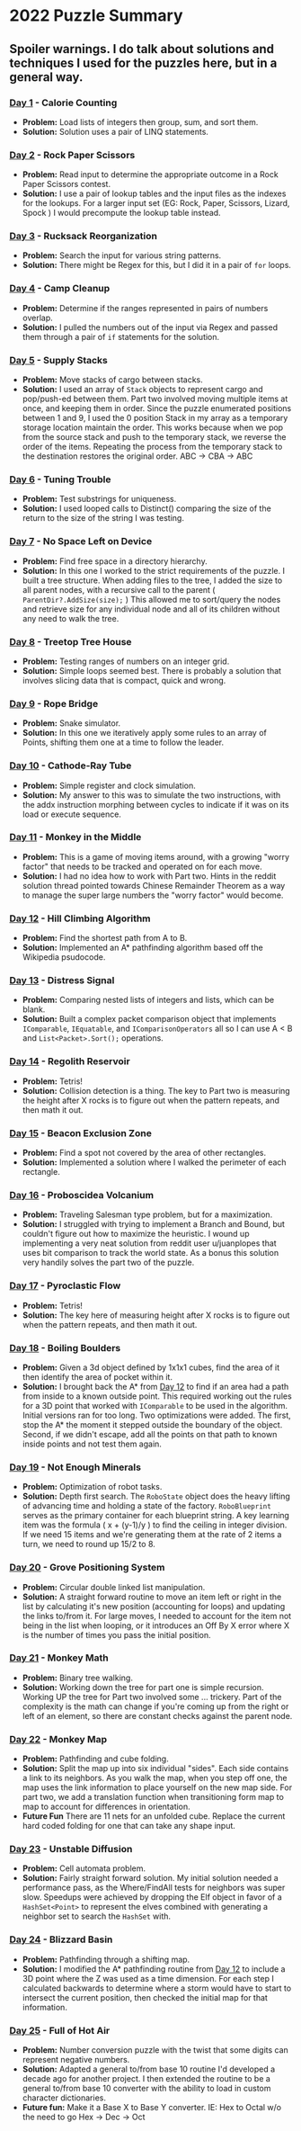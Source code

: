 # 2022 Puzzle Summary 
## Spoiler warnings. I do talk about solutions and techniques I used for the puzzles here, but in a general way.

### [Day 1](Day%2001) - Calorie Counting
- **Problem:** Load lists of integers then group, sum, and sort them.
- **Solution:** Solution uses a pair of LINQ statements.

### [Day 2](Day%2002) - Rock Paper Scissors
- **Problem:** Read input to determine the appropriate outcome in a Rock Paper Scissors contest.
- **Solution:** I use a pair of lookup tables and the input files as the indexes for the lookups. For a larger input set (EG: Rock, Paper, Scissors, Lizard, Spock ) I would precompute the lookup table instead.

### [Day 3](Day%2003) - Rucksack Reorganization
- **Problem:** Search the input for various string patterns. 
- **Solution:** There might be Regex for this, but I did it in a pair of `for` loops.

### [Day 4](Day%2004) - Camp Cleanup
- **Problem:** Determine if the ranges represented in pairs of numbers overlap.
- **Solution:** I pulled the numbers out of the input via Regex and passed them through a pair of `if` statements for the solution.

### [Day 5](Day%2005) - Supply Stacks
- **Problem:** Move stacks of cargo between stacks.
- **Solution:** I used an array of `Stack` objects to represent cargo and pop/push-ed between them. Part two involved moving multiple items at once, and keeping them in order. Since the puzzle enumerated positions between 1 and 9, I used the 0 position Stack in my array as a temporary storage location maintain the order. This works because when we pop from the source stack and push to the temporary stack, we reverse the order of the items. Repeating the process from the temporary stack to the destination restores the original order. ABC -> CBA -> ABC

### [Day 6](Day%2006) - Tuning Trouble
- **Problem:** Test substrings for uniqueness.
- **Solution:** I used looped calls to Distinct() comparing the size of the return to the size of the string I was testing. 

### [Day 7](Day%2007) - No Space Left on Device
- **Problem:** Find free space in a directory hierarchy.
- **Solution:** In this one I worked to the strict requirements of the puzzle. I built a tree structure. When adding files to the tree, I added the size to all parent nodes, with a recursive call to the parent ( `ParentDir?.AddSize(size);` ) This allowed me to sort/query the nodes and retrieve size for any individual node and all of its children without any need to walk the tree.

### [Day 8](Day%2008) - Treetop Tree House
- **Problem:** Testing ranges of numbers on an integer grid.
- **Solution:** Simple loops seemed best. There is probably a solution that involves slicing data that is compact, quick and wrong.

### [Day 9](Day%2009) - Rope Bridge
- **Problem:** Snake simulator.
- **Solution:** In this one we iteratively apply some rules to an array of Points, shifting them one at a time to follow the leader.

### [Day 10](Day%2010) - Cathode-Ray Tube
- **Problem:** Simple register and clock simulation.
- **Solution:** My answer to this was to simulate the two instructions, with the addx instruction morphing between cycles to indicate if it was on its load or execute sequence. 

### [Day 11](Day%2011) - Monkey in the Middle
- **Problem:** This is a game of moving items around, with a growing "worry factor" that needs to be tracked and operated on for each move. 
- **Solution:** I had no idea how to work with Part two. Hints in the reddit solution thread pointed towards Chinese Remainder Theorem as a way to manage the super large numbers the "worry factor" would become. 

### [Day 12](Day%2012) - Hill Climbing Algorithm
- **Problem:** Find the shortest path from A to B.
- **Solution:** Implemented an A* pathfinding algorithm based off the Wikipedia psudocode.

### [Day 13](Day%2013) - Distress Signal
- **Problem:** Comparing nested lists of integers and lists, which can be blank.
- **Solution:** Built a complex packet comparison object that implements `IComparable`, `IEquatable`, and `IComparisonOperators` all so I can use A < B and `List<Packet>.Sort();` operations.

### [Day 14](Day%2014) - Regolith Reservoir
- **Problem:** Tetris!
- **Solution:** Collision detection is a thing. The key to Part two is measuring the height after X rocks is to figure out when the pattern repeats, and then math it out.

### [Day 15](Day%2015) - Beacon Exclusion Zone
- **Problem:** Find a spot not covered by the area of other rectangles. 
- **Solution:** Implemented a solution where I walked the perimeter of each rectangle. 

### [Day 16](Day%2016) - Proboscidea Volcanium
- **Problem:** Traveling Salesman type problem, but for a maximization.
- **Solution:** I struggled with trying to implement a Branch and Bound, but couldn't figure out how to maximize the heuristic. I wound up implementing a very neat solution from reddit user u/juanplopes that uses bit comparison to track the world state. As a bonus this solution very handily solves the part two of the puzzle. 

### [Day 17](Day%2017) - Pyroclastic Flow
- **Problem:** Tetris! 
- **Solution:** The key here of measuring height after X rocks is to figure out when the pattern repeats, and then math it out.

### [Day 18](Day%2018) - Boiling Boulders
- **Problem:** Given a 3d object defined by 1x1x1 cubes, find the area of it then identify the area of pocket within it. 
- **Solution:** I brought back the A* from [Day 12](Day%2012) to find if an area had a path from inside to a known outside point. This required working out the rules for a 3D point that worked with `IComparable` to be used in the algorithm. Initial versions ran for too long. Two optimizations were added. The first, stop the A* the moment it stepped outside the boundary of the object. Second, if we didn't escape, add all the points on that path to known inside points and not test them again.
 
### [Day 19](Day%2019) - Not Enough Minerals
- **Problem:** Optimization of robot tasks.
- **Solution:** Depth first search. The `RoboState` object does the heavy lifting of advancing time and holding a state of the factory. `RoboBlueprint` serves as the primary container for each blueprint string. A key learning item was the formula ( x + (y-1)/y ) to find the ceiling in integer division. If we need 15 items and we're generating them at the rate of 2 items a turn, we need to round up 15/2 to 8. 

### [Day 20](Day%2020) - Grove Positioning System
- **Problem:** Circular double linked list manipulation.
- **Solution:** A straight forward routine to move an item left or right in the list by calculating it's new position (accounting for loops) and updating the links to/from it. For large moves, I needed to account for the item not being in the list when looping, or it introduces an Off By X error where X is the number of times you pass the initial position. 

### [Day 21](Day%2021) - Monkey Math
- **Problem:** Binary tree walking.
- **Solution:** Working down the tree for part one is simple recursion. Working UP the tree for Part two involved some ... trickery. Part of the complexity is the math can change if you're coming up from the right or left of an element, so there are constant checks against the parent node.  

### [Day 22](Day%2022) - Monkey Map
- **Problem:** Pathfinding and cube folding.
- **Solution:** Split the map up into six individual "sides". Each side contains a link to its neighbors. As you walk the map, when you step off one, the map uses the link information to place yourself on the new map side. For part two, we add a translation function when transitioning form map to map to account for differences in orientation.
- **Future Fun** There are 11 nets for an unfolded cube. Replace the current hard coded folding for one that can take any shape input.

### [Day 23](Day%2023) - Unstable Diffusion
- **Problem:** Cell automata problem.
- **Solution:** Fairly straight forward solution. My initial solution needed a performance pass, as the Where/FindAll tests for neighbors was super slow. Speedups were achieved by dropping the Elf object in favor of a `HashSet<Point>` to represent the elves combined with generating a neighbor set to search the `HashSet` with. 

### [Day 24](Day%2024) - Blizzard Basin
- **Problem:** Pathfinding through a shifting map.
- **Solution:** I modified the A* pathfinding routine from [Day 12](Day%2012) to include a 3D point where the Z was used as a time dimension. For each step I calculated backwards to determine where a storm would have to start to intersect the current position, then checked the initial map for that information. 

### [Day 25](Day%2025) - Full of Hot Air
- **Problem:** Number conversion puzzle with the twist that some digits can represent negative numbers. 
- **Solution:** Adapted a general to/from base 10 routine I'd developed a decade ago for another project. I then extended the routine to be a general to/from base 10 converter with the ability to load in custom character dictionaries.
- **Future fun:** Make it a Base X to Base Y converter. IE: Hex to Octal w/o the need to go Hex -> Dec -> Oct